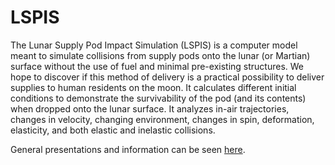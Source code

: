 # LSPIS

The Lunar Supply Pod Impact Simulation (LSPIS) is a computer model meant to simulate collisions from supply pods onto the lunar (or Martian) surface without the use of fuel and minimal pre-existing structures. We hope to discover if this method of delivery is a practical possibility to deliver supplies to human residents on the moon.  It calculates different initial conditions to demonstrate the survivability of the pod (and its contents) when dropped onto the lunar surface.  It analyzes in-air trajectories, changes in velocity, changing environment, changes in spin, deformation, elasticity, and both elastic and inelastic collisions.

General presentations and information can be seen [here](https://sites.google.com/view/lunar-supply-pods).
